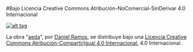 #Bajo Licencia Creative Commons Atribución-NoComercial-SinDerivar 4.0 Internacional

[![alt tag](https://i.creativecommons.org/l/by-sa/4.0/88x31.png)](http://creativecommons.org/licenses/by-sa/4.0/)

La obra "[aeda](https://github.com/DanielRamosAcosta/aeda)", por [Daniel Ramos](https://www.facebook.com/danielramosacosta), se distribuye bajo una [Licencia Creative Commons Atribución-CompartirIgual 4.0 Internacional.](http://creativecommons.org/licenses/by-sa/4.0/deed.es_ES) 4.0 Internacional.
